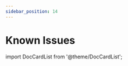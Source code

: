```yaml
---
sidebar_position: 14
---
```


# Known Issues

import DocCardList from '@theme/DocCardList';

<DocCardList />
